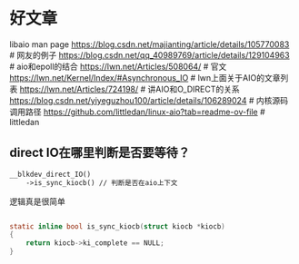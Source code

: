 # 好文章

libaio man page
https://blog.csdn.net/majianting/article/details/105770083 # 网友的例子
https://blog.csdn.net/qq_40989769/article/details/129104963 # aio和epoll的结合
https://lwn.net/Articles/508064/ # 官文
https://lwn.net/Kernel/Index/#Asynchronous_IO # lwn上面关于AIO的文章列表
https://lwn.net/Articles/724198/ # 讲AIO和O_DIRECT的关系
https://blog.csdn.net/yiyeguzhou100/article/details/106289024 # 内核源码调用路径
https://github.com/littledan/linux-aio?tab=readme-ov-file # littledan


## direct IO在哪里判断是否要等待？

```txt
__blkdev_direct_IO()
    ->is_sync_kiocb() // 判断是否在aio上下文
```

逻辑真是很简单

```c

static inline bool is_sync_kiocb(struct kiocb *kiocb)
{
	return kiocb->ki_complete == NULL;
}

```

